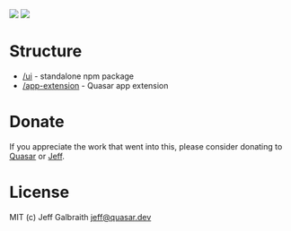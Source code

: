 <img src="https://img.shields.io/npm/v/quasar-ui-qslidingbtn.svg?label=quasar-ui-qslidingbtn">
<img src="https://img.shields.io/npm/v/quasar-app-extension-qslidingbtn.svg?label=quasar-app-extension-qslidingbtn">

# Structure
* [/ui](ui) - standalone npm package
* [/app-extension](app-extension) - Quasar app extension

# Donate
If you appreciate the work that went into this, please consider donating to [Quasar](https://donate.quasar.dev) or [Jeff](https://github.com/sponsors/hawkeye64).

# License
MIT (c) Jeff Galbraith <jeff@quasar.dev>
